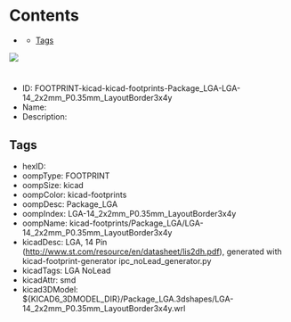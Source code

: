 



Contents
========

* [](#)
	* [Tags](#tags)
  
![][im]
# 

- ID: FOOTPRINT-kicad-kicad-footprints-Package_LGA-LGA-14_2x2mm_P0.35mm_LayoutBorder3x4y
- Name: 
- Description: 

## Tags

- hexID: 
- oompType: FOOTPRINT
- oompSize: kicad
- oompColor: kicad-footprints
- oompDesc: Package_LGA
- oompIndex: LGA-14_2x2mm_P0.35mm_LayoutBorder3x4y
- oompName: kicad-footprints/Package_LGA/LGA-14_2x2mm_P0.35mm_LayoutBorder3x4y
- kicadDesc: LGA, 14 Pin (http://www.st.com/resource/en/datasheet/lis2dh.pdf), generated with kicad-footprint-generator ipc_noLead_generator.py
- kicadTags: LGA NoLead
- kicadAttr: smd
- kicad3DModel: ${KICAD6_3DMODEL_DIR}/Package_LGA.3dshapes/LGA-14_2x2mm_P0.35mm_LayoutBorder3x4y.wrl



[im]: image.png
